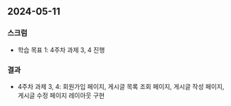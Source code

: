 ## 2024-05-11

### 스크럼
- 학습 목표 1: 4주차 과제 3, 4 진행
  
### 결과
- 4주차 과제 3, 4: 회원가입 페이지, 게시글 목록 조회 페이지, 게시글 작성 페이지, 게시글 수정 페이지 레이아웃 구현